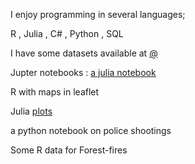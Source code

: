 I enjoy programming in several languages;

R , Julia , C# , Python , SQL

I have some datasets available at [@](https://github.com/NicJC/Datasets)

Jupter notebooks : [a julia notebook](https://github.com/NicJC/NicJC/blob/main/NZ%20Coronavirus.ipynb)

R with maps in leaflet 

Julia [plots](https://github.com/NicJC/Julia-Plots)

a python notebook on police shootings

Some R data for Forest-fires 


